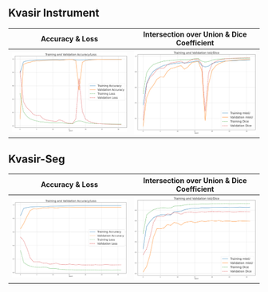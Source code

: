 ## Kvasir Instrument

| Accuracy & Loss | Intersection over Union & Dice Coefficient |
|---|---|
| ![Instrument Acc Loss](instrument_acc_loss.png) | ![Instrument IOU Dice](instrument_iou_dice.png) |

## Kvasir-Seg

| Accuracy & Loss | Intersection over Union & Dice Coefficient |
|---|---|
| ![Seg Acc Loss](seg_acc_loss.png) | ![Seg IOU Dice](seg_iou_dice.png) |

